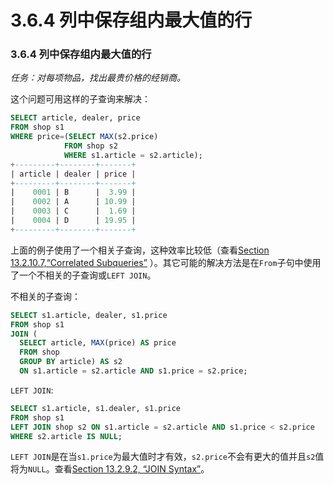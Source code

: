 # 3.6.4 列中保存组内最大值的行

### 3.6.4 列中保存组内最大值的行
*任务：对每项物品，找出最贵价格的经销商。*

这个问题可用这样的子查询来解决：
```SQL
SELECT article, dealer, price
FROM shop s1
WHERE price=(SELECT MAX(s2.price)
            FROM shop s2
            WHERE s1.article = s2.article);
+---------+--------+-------+
| article | dealer | price |
+---------+--------+-------+
|    0001 | B      |  3.99 |
|    0002 | A      | 10.99 |
|    0003 | C      |  1.69 |
|    0004 | D      | 19.95 |
+---------+--------+-------+
```
上面的例子使用了一个相关子查询，这种效率比较低（查看[Section 13.2.10.7,“Correlated Subqueries”](#) ）。其它可能的解决方法是在`From`子句中使用了一个不相关的子查询或`LEFT JOIN`。

不相关的子查询：
```SQL
SELECT s1.article, dealer, s1.price
FROM shop s1
JOIN (
  SELECT article, MAX(price) AS price
  FROM shop
  GROUP BY article) AS s2
  ON s1.article = s2.article AND s1.price = s2.price;
```
`LEFT JOIN`:
```SQL
SELECT s1.article, s1.dealer, s1.price
FROM shop s1
LEFT JOIN shop s2 ON s1.article = s2.article AND s1.price < s2.price
WHERE s2.article IS NULL;
```
`LEFT JOIN`是在当`s1.price`为最大值时才有效，`s2.price`不会有更大的值并且`s2`值将为`NULL`。查看[Section 13.2.9.2, “JOIN Syntax”](#)。
